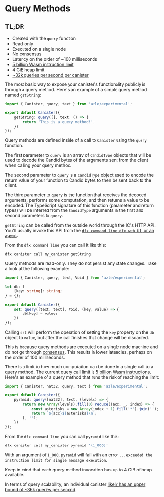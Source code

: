 # Query Methods

## TL;DR

- Created with the `query` function
- Read-only
- Executed on a single node
- No consensus
- Latency on the order of ~100 milliseconds
- [5 billion Wasm instruction limit](https://internetcomputer.org/docs/current/developer-docs/production/instruction-limits)
- 4 GiB heap limit
- [~32k queries per second per canister](https://forum.dfinity.org/t/what-is-the-theroretical-number-for-txns-per-second-on-internet-computer-right-now/14039/6)

The most basic way to expose your canister's functionality publicly is through a query method. Here's an example of a simple query method named `getString`:

```typescript
import { Canister, query, text } from 'azle/experimental';

export default Canister({
    getString: query([], text, () => {
        return 'This is a query method!';
    })
});
```

Query methods are defined inside of a call to `Canister` using the `query` function.

The first parameter to `query` is an array of `CandidType` objects that will be used to decode the Candid bytes of the arguments sent from the client when calling your query method.

The second parameter to `query` is a `CandidType` object used to encode the return value of your function to Candid bytes to then be sent back to the client.

The third parameter to `query` is the function that receives the decoded arguments, performs some computation, and then returns a value to be encoded. The TypeScript signature of this function (parameter and return types) will be inferred from the `CandidType` arguments in the first and second parameters to `query`.

`getString` can be called from the outside world through the IC's HTTP API. You'll usually invoke this API from the [`dfx command line`, `dfx web UI`, or an agent](./deployment.md#interacting-with-your-canister).

From the `dfx command line` you can call it like this:

```bash
dfx canister call my_canister getString
```

Query methods are read-only. They do not persist any state changes. Take a look at the following example:

```typescript
import { Canister, query, text, Void } from 'azle/experimental';

let db: {
    [key: string]: string;
} = {};

export default Canister({
    set: query([text, text], Void, (key, value) => {
        db[key] = value;
    })
});
```

Calling `set` will perform the operation of setting the `key` property on the `db` object to `value`, but after the call finishes that change will be discarded.

This is because query methods are executed on a single node machine and do not go through [consensus](https://internetcomputer.org/how-it-works/consensus/). This results in lower latencies, perhaps on the order of 100 milliseconds.

There is a limit to how much computation can be done in a single call to a query method. The current query call limit is [5 billion Wasm instructions](https://internetcomputer.org/docs/current/developer-docs/production/instruction-limits). Here's an example of a query method that runs the risk of reaching the limit:

```typescript
import { Canister, nat32, query, text } from 'azle/experimental';

export default Canister({
    pyramid: query([nat32], text, (levels) => {
        return new Array(levels).fill(0).reduce((acc, _, index) => {
            const asterisks = new Array(index + 1).fill('*').join('');
            return `${acc}${asterisks}\n`;
        }, '');
    })
});
```

From the `dfx command line` you can call `pyramid` like this:

```bash
dfx canister call my_canister pyramid '(1_000)'
```

With an argument of `1_000`, `pyramid` will fail with an error `...exceeded the instruction limit for single message execution`.

Keep in mind that each query method invocation has up to 4 GiB of heap available.

In terms of query scalability, an individual canister [likely has an upper bound of ~36k queries per second](https://forum.dfinity.org/t/what-is-the-theroretical-number-for-txns-per-second-on-internet-computer-right-now/14039/6).
